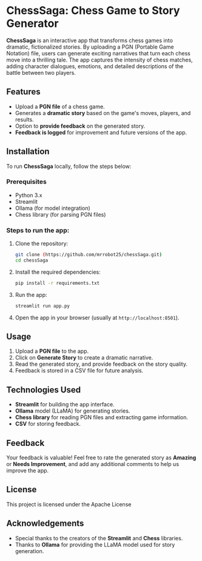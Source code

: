 
# ChessSaga: Chess Game to Story Generator

**ChessSaga** is an interactive app that transforms chess games into dramatic, fictionalized stories. By uploading a PGN (Portable Game Notation) file, users can generate exciting narratives that turn each chess move into a thrilling tale. The app captures the intensity of chess matches, adding character dialogues, emotions, and detailed descriptions of the battle between two players.

## Features

- Upload a **PGN file** of a chess game.
- Generates a **dramatic story** based on the game's moves, players, and results.
- Option to **provide feedback** on the generated story.
- **Feedback is logged** for improvement and future versions of the app.

## Installation

To run **ChessSaga** locally, follow the steps below:

### Prerequisites
- Python 3.x
- Streamlit
- Ollama (for model integration)
- Chess library (for parsing PGN files)

### Steps to run the app:

1. Clone the repository:
   ```bash
   git clone (https://github.com/mrrobot25/chessSaga.git)
   cd chessSaga
   ```

2. Install the required dependencies:
   ```bash
   pip install -r requirements.txt
   ```

3. Run the app:
   ```bash
   streamlit run app.py
   ```

4. Open the app in your browser (usually at `http://localhost:8501`).

## Usage

1. Upload a **PGN file** to the app.
2. Click on **Generate Story** to create a dramatic narrative.
3. Read the generated story, and provide feedback on the story quality.
4. Feedback is stored in a CSV file for future analysis.

## Technologies Used

- **Streamlit** for building the app interface.
- **Ollama** model (LLaMA) for generating stories.
- **Chess library** for reading PGN files and extracting game information.
- **CSV** for storing feedback.

## Feedback

Your feedback is valuable! Feel free to rate the generated story as **Amazing** or **Needs Improvement**, and add any additional comments to help us improve the app.

## License

This project is licensed under the Apache License 

## Acknowledgements

- Special thanks to the creators of the **Streamlit** and **Chess** libraries.
- Thanks to **Ollama** for providing the LLaMA model used for story generation.
